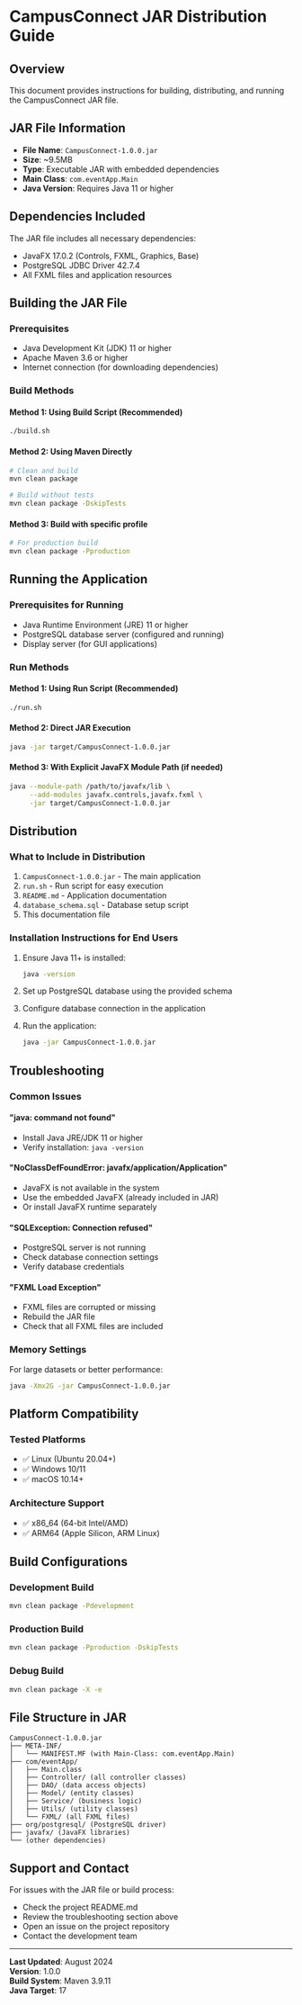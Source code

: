 # CampusConnect JAR Distribution Guide

## Overview
This document provides instructions for building, distributing, and running the CampusConnect JAR file.

## JAR File Information
- **File Name**: `CampusConnect-1.0.0.jar`
- **Size**: ~9.5MB
- **Type**: Executable JAR with embedded dependencies
- **Main Class**: `com.eventApp.Main`
- **Java Version**: Requires Java 11 or higher

## Dependencies Included
The JAR file includes all necessary dependencies:
- JavaFX 17.0.2 (Controls, FXML, Graphics, Base)
- PostgreSQL JDBC Driver 42.7.4
- All FXML files and application resources

## Building the JAR File

### Prerequisites
- Java Development Kit (JDK) 11 or higher
- Apache Maven 3.6 or higher
- Internet connection (for downloading dependencies)

### Build Methods

#### Method 1: Using Build Script (Recommended)
```bash
./build.sh
```

#### Method 2: Using Maven Directly
```bash
# Clean and build
mvn clean package

# Build without tests
mvn clean package -DskipTests
```

#### Method 3: Build with specific profile
```bash
# For production build
mvn clean package -Pproduction
```

## Running the Application

### Prerequisites for Running
- Java Runtime Environment (JRE) 11 or higher
- PostgreSQL database server (configured and running)
- Display server (for GUI applications)

### Run Methods

#### Method 1: Using Run Script (Recommended)
```bash
./run.sh
```

#### Method 2: Direct JAR Execution
```bash
java -jar target/CampusConnect-1.0.0.jar
```

#### Method 3: With Explicit JavaFX Module Path (if needed)
```bash
java --module-path /path/to/javafx/lib \
     --add-modules javafx.controls,javafx.fxml \
     -jar target/CampusConnect-1.0.0.jar
```

## Distribution

### What to Include in Distribution
1. `CampusConnect-1.0.0.jar` - The main application
2. `run.sh` - Run script for easy execution
3. `README.md` - Application documentation
4. `database_schema.sql` - Database setup script
5. This documentation file

### Installation Instructions for End Users
1. Ensure Java 11+ is installed:
   ```bash
   java -version
   ```

2. Set up PostgreSQL database using the provided schema

3. Configure database connection in the application

4. Run the application:
   ```bash
   java -jar CampusConnect-1.0.0.jar
   ```

## Troubleshooting

### Common Issues

#### "java: command not found"
- Install Java JRE/JDK 11 or higher
- Verify installation: `java -version`

#### "NoClassDefFoundError: javafx/application/Application"
- JavaFX is not available in the system
- Use the embedded JavaFX (already included in JAR)
- Or install JavaFX runtime separately

#### "SQLException: Connection refused"
- PostgreSQL server is not running
- Check database connection settings
- Verify database credentials

#### "FXML Load Exception"
- FXML files are corrupted or missing
- Rebuild the JAR file
- Check that all FXML files are included

### Memory Settings
For large datasets or better performance:
```bash
java -Xmx2G -jar CampusConnect-1.0.0.jar
```

## Platform Compatibility

### Tested Platforms
- ✅ Linux (Ubuntu 20.04+)
- ✅ Windows 10/11
- ✅ macOS 10.14+

### Architecture Support
- ✅ x86_64 (64-bit Intel/AMD)
- ✅ ARM64 (Apple Silicon, ARM Linux)

## Build Configurations

### Development Build
```bash
mvn clean package -Pdevelopment
```

### Production Build
```bash
mvn clean package -Pproduction -DskipTests
```

### Debug Build
```bash
mvn clean package -X -e
```

## File Structure in JAR
```
CampusConnect-1.0.0.jar
├── META-INF/
│   └── MANIFEST.MF (with Main-Class: com.eventApp.Main)
├── com/eventApp/
│   ├── Main.class
│   ├── Controller/ (all controller classes)
│   ├── DAO/ (data access objects)
│   ├── Model/ (entity classes)
│   ├── Service/ (business logic)
│   ├── Utils/ (utility classes)
│   └── FXML/ (all FXML files)
├── org/postgresql/ (PostgreSQL driver)
├── javafx/ (JavaFX libraries)
└── (other dependencies)
```

## Support and Contact
For issues with the JAR file or build process:
- Check the project README.md
- Review the troubleshooting section above
- Open an issue on the project repository
- Contact the development team

---

**Last Updated**: August 2024  
**Version**: 1.0.0  
**Build System**: Maven 3.9.11  
**Java Target**: 17